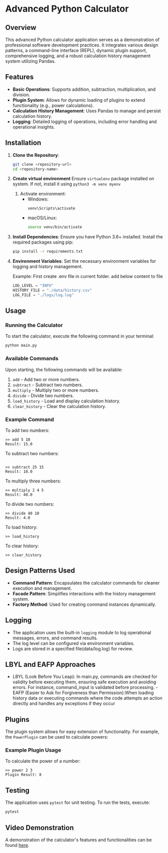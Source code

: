 # Advanced Python Calculator

## Overview

This advanced Python calculator application serves as a demonstration of professional software development practices. It integrates various design patterns, a command-line interface (REPL), dynamic plugin support, comprehensive logging, and a robust calculation history management system utilizing Pandas.

## Features

- **Basic Operations**: Supports addition, subtraction, multiplication, and division.
- **Plugin System**: Allows for dynamic loading of plugins to extend functionality (e.g., power calculations).
- **Calculation History Management**: Uses Pandas to manage and persist calculation history.
- **Logging**: Detailed logging of operations, including error handling and operational insights.

## Installation

1. **Clone the Repository**:
   ```bash
   git clone <repository-url>
   cd <repository-name>
   ```

2. **Create virtual environment**
   Ensure `virtualenv` package installed on system. If not, install it using  `python3 -m venv myenv`
   

   1. Activate environment:
      - Windows:
         ```
         venv\Scripts\activate
         ```
      - macOS/Linux:
        ```bash
        source venv/bin/activate
        ```

4. **Install Dependencies**:
   Ensure you have Python 3.6+ installed. Install the required packages using pip:
   ```bash
   pip install -r requirements.txt
   ```

5. **Environment Variables**:
   Set the necessary environment variables for logging and history management.

   Example:
   First create .env file in current folder.
   add below content to file
   ```py
   LOG_LEVEL = "INFO"
   HISTORY_FILE = "./data/history.csv"
   LOG_FILE = "./logs/log.log"
   ```

## Usage

### Running the Calculator

To start the calculator, execute the following command in your terminal:

```bash
python main.py
```

### Available Commands

Upon starting, the following commands will be available:

1. `add` - Add two or more numbers.
2. `subtract` - Subtract two numbers.
3. `multiply` - Multiply two or more numbers.
4. `divide` - Divide two numbers.
5. `load_history` - Load and display calculation history.
6. `clear_history` - Clear the calculation history.

### Example Command

To add two numbers:
```
>> add 5 10
Result: 15.0
```

To subtract two numbers:
```

>> subtract 25 15
Result: 10.0
```

To multiply three numbers:
```
>> multiply 2 4 5
Result: 40.0
```

To divide two numbers:
```
>> divide 40 10
Result: 4.0
```

To load history:
```
>> load_history
```

To clear history:
```
>> clear_history
```

## Design Patterns Used

- **Command Pattern**: Encapsulates the calculator commands for cleaner execution and management.
- **Facade Pattern**: Simplifies interactions with the history management system.
- **Factory Method**: Used for creating command instances dynamically.

## Logging

   - The application uses the built-in `logging` module to log operational messages, errors, and command results. 
   - The log level can be configured via environment variables.
   - Logs are stored in a specified file(data/log.log) for review.

## LBYL and EAFP Approaches
   - LBYL (Look Before You Leap): In main.py, commands are checked for validity before executing them, ensuring safe execution and avoiding     errors. For instance, command_input is validated before processing.
   -EAFP (Easier to Ask for Forgiveness than Permission):When loading history data or executing commands where the code attempts an action directly and handles any exceptions if they occur

## Plugins

The plugin system allows for easy extension of functionality. For example, the `PowerPlugin` can be used to calculate powers:

### Example Plugin Usage
To calculate the power of a number:
```
>> power 2 3
Plugin Result: 8
```

## Testing

The application uses `pytest` for unit testing. To run the tests, execute:

```bash
pytest
```


## Video Demonstration

A demonstration of the calculator's features and functionalities can be found [here](https://drive.google.com/file/d/1xHM1XVM6Bo3tw57ZKBHu_Bop54rhW_SG/view?usp=drive_link).


